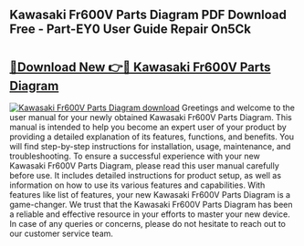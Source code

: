 ## Kawasaki Fr600V Parts Diagram PDF Download Free - Part-EY0 User Guide Repair On5Ck

# <h2><a href="http://dfhl529.blite.top/?on=Kawasaki+Fr600V+Parts+Diagram">🔗Download New 👉🔴 Kawasaki Fr600V Parts Diagram</a></h2>

[![Kawasaki Fr600V Parts Diagram download](https://i.imgur.com/lujVjoI.png)](http://dfhl529.blite.top/?on=Kawasaki+Fr600V+Parts+Diagram)
Greetings and welcome to the user manual for your newly obtained Kawasaki Fr600V Parts Diagram. This manual is intended to help you become an expert user of your product by providing a detailed explanation of its features, functions, and benefits. You will find step-by-step instructions for installation, usage, maintenance, and troubleshooting. To ensure a successful experience with your new Kawasaki Fr600V Parts Diagram, please read this user manual carefully before use. It includes detailed instructions for product setup, as well as information on how to use its various features and capabilities. With features like list of features, your new Kawasaki Fr600V Parts Diagram is a game-changer. We trust that the Kawasaki Fr600V Parts Diagram has been a reliable and effective resource in your efforts to master your new device. In case of any queries or concerns, please do not hesitate to reach out to our customer service team.
